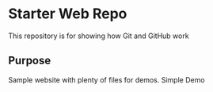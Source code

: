 # Starter Web Repo

This repository is for showing how Git and GitHub work

## Purpose

Sample website with plenty of files for demos. Simple Demo
